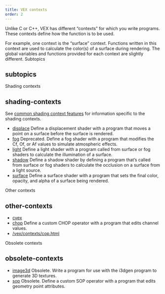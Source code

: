 ```yaml
---
title: VEX contexts
order: 2
---
```

Unlike C or C++, VEX has different “contexts” for which you write programs. These contexts define how the function is to be used.

For example, one context is the “surface” context. Functions written in this context are used to calculate the color(s) of a surface during rendering. The global variables and functions provided for each context are slightly different.
Subtopics

## subtopics

Shading contexts

## shading-contexts

See [common shading context features](shading_contexts.html) for information specific to the shading contexts.

- [displace](displace.html "Define a displacement shader with a program that moves a point on a
 surface before the surface is rendered.")
 Define a displacement shader with a program that moves a point on a
 surface before the surface is rendered.
- [fog](fog.html "Deprecated. Define a fog shader with a program that modifies the Cf, Of, or Af
 values to simulate atmospheric effects.")
 Deprecated. Define a fog shader with a program that modifies the Cf, Of, or Af
 values to simulate atmospheric effects.
- [light](light.html "Define a light shader with a program called from surface or fog
 shaders to calculate the illumination of a surface.")
 Define a light shader with a program called from surface or fog
 shaders to calculate the illumination of a surface.
- [shadow](../shading-and-rendering/shadow "Define a shadow shader by defining a program that’s called from
 surface or fog shaders to calculate the occlusion on a surface from a
 light source.")
 Define a shadow shader by defining a program that’s called from
 surface or fog shaders to calculate the occlusion on a surface from a
 light source.
- [surface](surface.html "Define a surface shader with a program that sets the final color,
 opacity, and alpha of a surface being rendered.")
 Define a surface shader with a program that sets the final color,
 opacity, and alpha of a surface being rendered.

Other contexts

## other-contexts

- [cvex](cvex.html)
- [chop](../chop/chop "Define a custom CHOP operator with a program that edits channel
 values.")
 Define a custom CHOP operator with a program that edits channel
 values.
- [/vex/contexts/cop.html](cop.html)

Obsolete contexts

## obsolete-contexts

- [image3d](image3d.html "Obsolete. Write a program for use with the i3dgen program to generate 3D
 textures.")
 Obsolete. Write a program for use with the i3dgen program to generate 3D
 textures.
- [sop](sop.html "Obsolete. Define a custom SOP operator with a program that edits geometry point
 attributes.")
 Obsolete. Define a custom SOP operator with a program that edits geometry point
 attributes.
